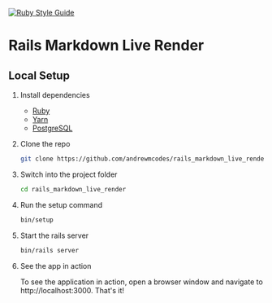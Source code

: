[![Ruby Style Guide](https://img.shields.io/badge/code_style-standard-brightgreen.svg)](https://github.com/testdouble/standard)

# Rails Markdown Live Render

## Local Setup

1. Install dependencies

   - [Ruby](https://www.ruby-lang.org/en/downloads/)
   - [Yarn](https://yarnpkg.com/lang/en/docs/install/#mac-stable)
   - [PostgreSQL](https://www.postgresql.org/download/)

1. Clone the repo

   ```sh
   git clone https://github.com/andrewmcodes/rails_markdown_live_render.git
   ```

1. Switch into the project folder

   ```sh
   cd rails_markdown_live_render
   ```

1. Run the setup command

   ```sh
   bin/setup
   ```

1. Start the rails server

   ```sh
   bin/rails server
   ```

1. See the app in action

   To see the application in action, open a browser window and navigate to http://localhost:3000. That's it!
